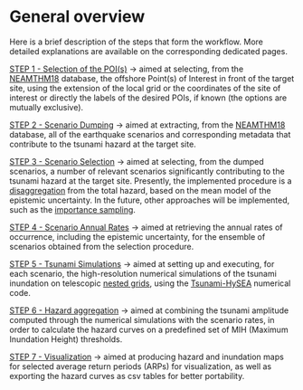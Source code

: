 # **General overview**

Here is a brief description of the steps that form the workflow. More detailed explanations are available on the corresponding dedicated pages.

<a href=../step1 target="_blank">STEP 1 - Selection of the POI(s)</a> &rarr; aimed at selecting, from the <a href=../../background/neamthm18 target="_blank">NEAMTHM18</a> database, the offshore  Point(s) of Interest in front of the target site, using the extension of the local grid or the coordinates of the site of interest or directly the labels of the desired POIs, if known (the options are mutually exclusive).

<a href=../step2 target="_blank">STEP 2 - Scenario Dumping</a> &rarr; aimed at extracting, from the <a href="The-regional-hazard-model-NEAMTHM18" target="_blank">NEAMTHM18</a> database, all of the earthquake scenarios and corresponding metadata that contribute to the tsunami hazard at the target site.

<a href=../step3 target="_blank">STEP 3 -  Scenario Selection</a> &rarr; aimed at selecting, from the dumped scenarios, a number of relevant scenarios significantly contributing to the tsunami hazard at the target site. Presently, the implemented procedure is a <a href=../../other/disaggregation target="_blank">disaggregation</a> from the total hazard, based on the mean model of the epistemic uncertainty. In the future, other approaches will be implemented, such as the <a href=../../other/sampling target="_blank">importance sampling</a>.

<a href=../step4 target="_blank">STEP 4 -  Scenario Annual Rates</a> &rarr; aimed at retrieving the annual rates of occurrence, including the epistemic uncertainty, for the ensemble of scenarios obtained from the selection procedure.

<a href=../step5 target="_blank">STEP 5 - Tsunami Simulations</a> &rarr;  aimed at setting up and executing, for each scenario, the high-resolution numerical simulations of the tsunami inundation on telescopic <a href=../../background/nested_grids target="_blank">nested grids</a>, using the <a href=../../background/Tsunami-HySEA target="_blank">Tsunami-HySEA</a> numerical code.

<a href=../step6 target="_blank">STEP 6 - Hazard aggregation</a> &rarr;  aimed at combining the tsunami amplitude computed through the numerical simulations with the scenario rates, in order to calculate the hazard curves on a predefined set of MIH (Maximum Inundation Height) thresholds.

<a href=../step7 target="_blank">STEP 7 - Visualization</a> &rarr; aimed at producing hazard and inundation maps for selected average return periods (ARPs) for visualization, as well as exporting the hazard curves as csv tables for better portability.
